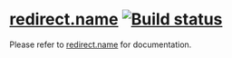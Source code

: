 # [redirect.name](http://redirect.name/) [![Build status][ci-image]][ci-url]

Please refer to [redirect.name](http://redirect.name/) for documentation.

[ci-image]: https://img.shields.io/circleci/project/holic/redirect.name/master.svg?style=flat
[ci-url]: https://circleci.com/gh/holic/redirect.name
